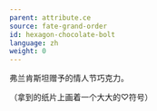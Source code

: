 ```yaml
---
parent: attribute.ce
source: fate-grand-order
id: hexagon-chocolate-bolt
language: zh
weight: 0
---
```


弗兰肯斯坦赠予的情人节巧克力。

（拿到的纸片上画着一个大大的♡符号）
